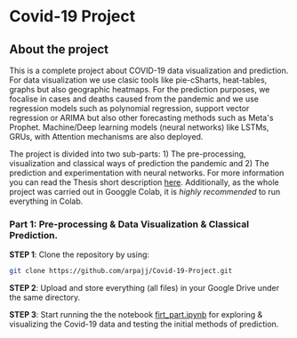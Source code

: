 # Covid-19 Project
## About the project 
This is a complete project about COVID-19 data visualization and prediction.
For data visualization we use clasic tools like pie-cSharts, heat-tables, graphs but also geographic heatmaps. 
For the prediction purposes, we focalise in cases and deaths caused from the pandemic and we use regression models
such as polynomial regression, support vector regression or ARIMA but also other forecasting methods such as 
Meta's Prophet. Machine/Deep learning models (neural networks) like LSTMs, GRUs, with Attention mechanisms are also deployed. 

The project is divided into two sub-parts: 1) The pre-processing, visualization and classical ways of prediction the pandemic and 2) The prediction and experimentation with neural networks. 
For more information you can read the Thesis short description [here](./Thesis_Description_English.pdf). Additionally, as the whole project was carried out in Googgle Colab, it is _highly recommended_ to run everything in Colab.

### Part 1: Pre-processing & Data Visualization & Classical Prediction.

__STEP 1__: Clone the repository by using: 
``` bash
git clone https://github.com/arpajj/Covid-19-Project.git
```
__STEP 2__: Upload and store everything (all files) in your Google Drive under the same directory.

__STEP 3__: Start running the the notebook [firt_part.ipynb](./first_part.ipynb) for exploring & visualizing the Covid-19 data and testing the initial methods of prediction.
